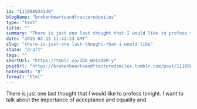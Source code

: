 ```yaml
---
id: "111068934140"
blogName: "brokenheartsandfracturedsmiles"
type: "text"
title: ""
summary: "There is just one last thought that I would like to profess tonight. I want to talk about the importance of acceptance and..."
date: "2015-02-15 11:42:23 GMT"
slug: "there-is-just-one-last-thought-that-i-would-like"
state: "draft"
tags: ""
shortUrl: "https://tmblr.co/ZDb_Wm1dSEM-y"
postUrl: "https://brokenheartsandfracturedsmiles.tumblr.com/post/111068934140/there-is-just-one-last-thought-that-i-would-like"
noteCount: "0"
format: "html"
---
```


There is just one last thought that I would like to profess tonight. I want to talk about the importance of acceptance and equality and